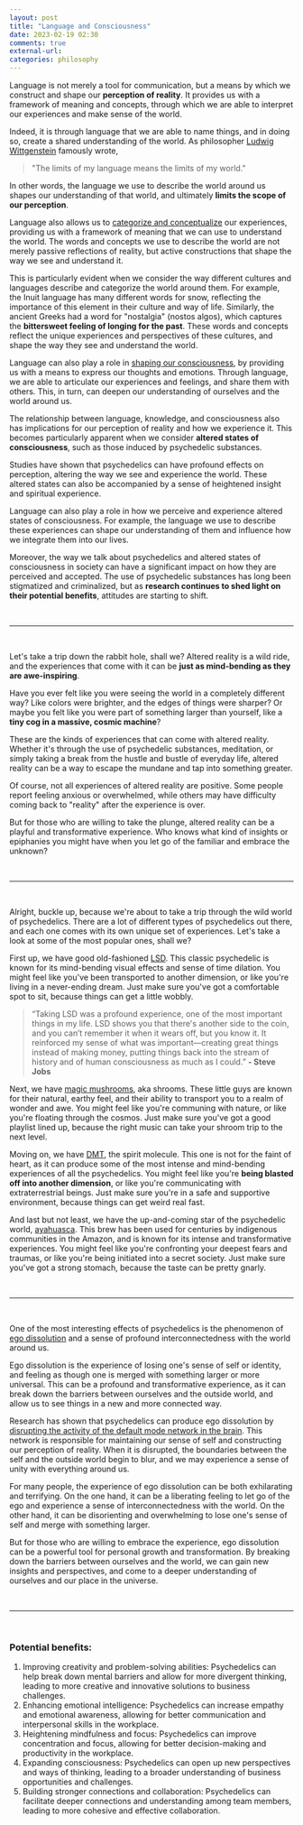 ```yaml
---
layout: post
title: "Language and Consciousness"
date: 2023-02-19 02:30
comments: true
external-url:
categories: philosophy
---
```


Language is not merely a tool for communication, but a means by which we construct and shape our **perception of reality**. It provides us with a framework of meaning and concepts, through which we are able to interpret our experiences and make sense of the world.

Indeed, it is through language that we are able to name things, and in doing so, create a shared understanding of the world. As philosopher [Ludwig Wittgenstein](https://en.wikipedia.org/wiki/Ludwig_Wittgenstein) famously wrote, 

> "The limits of my language means the limits of my world." 

In other words, the language we use to describe the world around us shapes our understanding of that world, and ultimately **limits the scope of our perception**.

Language also allows us to [categorize and conceptualize](https://en.wikipedia.org/wiki/Categorization) our experiences, providing us with a framework of meaning that we can use to understand the world. The words and concepts we use to describe the world are not merely passive reflections of reality, but active constructions that shape the way we see and understand it.

This is particularly evident when we consider the way different cultures and languages describe and categorize the world around them. For example, the Inuit language has many different words for snow, reflecting the importance of this element in their culture and way of life. Similarly, the ancient Greeks had a word for "nostalgia" (nostos algos), which captures the **bittersweet feeling of longing for the past**. These words and concepts reflect the unique experiences and perspectives of these cultures, and shape the way they see and understand the world.

Language can also play a role in [shaping our consciousness](https://irl.umsl.edu/oer/13/), by providing us with a means to express our thoughts and emotions. Through language, we are able to articulate our experiences and feelings, and share them with others. This, in turn, can deepen our understanding of ourselves and the world around us.

The relationship between language, knowledge, and consciousness also has implications for our perception of reality and how we experience it. This becomes particularly apparent when we consider **altered states of consciousness**, such as those induced by psychedelic substances.


Studies have shown that psychedelics can have profound effects on perception, altering the way we see and experience the world. These altered states can also be accompanied by a sense of heightened insight and spiritual experience.

Language can also play a role in how we perceive and experience altered states of consciousness. For example, the language we use to describe these experiences can shape our understanding of them and influence how we integrate them into our lives.

Moreover, the way we talk about psychedelics and altered states of consciousness in society can have a significant impact on how they are perceived and accepted. The use of psychedelic substances has long been stigmatized and criminalized, but as **research continues to shed light on their potential benefits**, attitudes are starting to shift.

&nbsp;
&nbsp;

---

&nbsp;
&nbsp;

Let's take a trip down the rabbit hole, shall we? Altered reality is a wild ride, and the experiences that come with it can be **just as mind-bending as they are awe-inspiring**.

Have you ever felt like you were seeing the world in a completely different way? Like colors were brighter, and the edges of things were sharper? Or maybe you felt like you were part of something larger than yourself, like a **tiny cog in a massive, cosmic machine**?

These are the kinds of experiences that can come with altered reality. Whether it's through the use of psychedelic substances, meditation, or simply taking a break from the hustle and bustle of everyday life, altered reality can be a way to escape the mundane and tap into something greater.

Of course, not all experiences of altered reality are positive. Some people report feeling anxious or overwhelmed, while others may have difficulty coming back to "reality" after the experience is over.

But for those who are willing to take the plunge, altered reality can be a playful and transformative experience. Who knows what kind of insights or epiphanies you might have when you let go of the familiar and embrace the unknown?

&nbsp;
&nbsp;

---

&nbsp;
&nbsp;

Alright, buckle up, because we're about to take a trip through the wild world of psychedelics. There are a lot of different types of psychedelics out there, and each one comes with its own unique set of experiences. Let's take a look at some of the most popular ones, shall we?

First up, we have good old-fashioned [LSD](https://en.wikipedia.org/wiki/Lysergic_acid_diethylamide). This classic psychedelic is known for its mind-bending visual effects and sense of time dilation. You might feel like you've been transported to another dimension, or like you're living in a never-ending dream. Just make sure you've got a comfortable spot to sit, because things can get a little wobbly.

> “Taking LSD was a profound experience, one of the most important things in my life. LSD shows you that there's another side to the coin, and you can’t remember it when it wears off, but you know it. It reinforced my sense of what was important—creating great things instead of making money, putting things back into the stream of history and of human consciousness as much as I could.” 
**- Steve Jobs**



Next, we have [magic mushrooms](https://en.wikipedia.org/wiki/Psilocybin_mushroom), aka shrooms. These little guys are known for their natural, earthy feel, and their ability to transport you to a realm of wonder and awe. You might feel like you're communing with nature, or like you're floating through the cosmos. Just make sure you've got a good playlist lined up, because the right music can take your shroom trip to the next level.

Moving on, we have [DMT](https://en.wikipedia.org/wiki/N,N-Dimethyltryptamine), the spirit molecule. This one is not for the faint of heart, as it can produce some of the most intense and mind-bending experiences of all the psychedelics. You might feel like you're **being blasted off into another dimension**, or like you're communicating with extraterrestrial beings. Just make sure you're in a safe and supportive environment, because things can get weird real fast.

And last but not least, we have the up-and-coming star of the psychedelic world, [ayahuasca](https://en.wikipedia.org/wiki/Ayahuasca). This brew has been used for centuries by indigenous communities in the Amazon, and is known for its intense and transformative experiences. You might feel like you're confronting your deepest fears and traumas, or like you're being initiated into a secret society. Just make sure you've got a strong stomach, because the taste can be pretty gnarly.


&nbsp;
&nbsp;

---

&nbsp;
&nbsp;

One of the most interesting effects of psychedelics is the phenomenon of [ego dissolution](https://en.wikipedia.org/wiki/Ego_death) and a sense of profound interconnectedness with the world around us.

Ego dissolution is the experience of losing one's sense of self or identity, and feeling as though one is merged with something larger or more universal. This can be a profound and transformative experience, as it can break down the barriers between ourselves and the outside world, and allow us to see things in a new and more connected way.

Research has shown that psychedelics can produce ego dissolution by [disrupting the activity of the default mode network in the brain](https://www.ncbi.nlm.nih.gov/pmc/articles/PMC6869189/). This network is responsible for maintaining our sense of self and constructing our perception of reality. When it is disrupted, the boundaries between the self and the outside world begin to blur, and we may experience a sense of unity with everything around us.

For many people, the experience of ego dissolution can be both exhilarating and terrifying. On the one hand, it can be a liberating feeling to let go of the ego and experience a sense of interconnectedness with the world. On the other hand, it can be disorienting and overwhelming to lose one's sense of self and merge with something larger.

But for those who are willing to embrace the experience, ego dissolution can be a powerful tool for personal growth and transformation. By breaking down the barriers between ourselves and the world, we can gain new insights and perspectives, and come to a deeper understanding of ourselves and our place in the universe.


&nbsp;
&nbsp;

---

&nbsp;
&nbsp;

### Potential benefits:

1. Improving creativity and problem-solving abilities: Psychedelics can help break down mental barriers and allow for more divergent thinking, leading to more creative and innovative solutions to business challenges.
2. Enhancing emotional intelligence: Psychedelics can increase empathy and emotional awareness, allowing for better communication and interpersonal skills in the workplace.
3. Heightening mindfulness and focus: Psychedelics can improve concentration and focus, allowing for better decision-making and productivity in the workplace.
4. Expanding consciousness: Psychedelics can open up new perspectives and ways of thinking, leading to a broader understanding of business opportunities and challenges.
5. Building stronger connections and collaboration: Psychedelics can facilitate deeper connections and understanding among team members, leading to more cohesive and effective collaboration.
